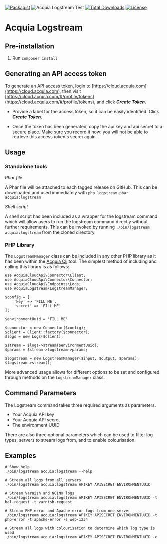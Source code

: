 [![Packagist](https://img.shields.io/packagist/v/typhonius/acquia-logstream.svg)](https://packagist.org/packages/typhonius/acquia-logstream)
![Acquia Logstream Test](https://github.com/typhonius/acquia-logstream/workflows/Acquia%20Logstream%20Test/badge.svg)
[![Total Downloads](https://poser.pugx.org/typhonius/acquia-logstream/downloads.png)](https://packagist.org/packages/typhonius/acquia-logstream)
[![License](https://poser.pugx.org/typhonius/acquia-logstream/license.png)]()

# Acquia Logstream


## Pre-installation

1. Run `composer install`


## Generating an API access token

To generate an API access token, login to [https://cloud.acquia.com](https://cloud.acquia.com), then visit [https://cloud.acquia.com/#/profile/tokens](https://cloud.acquia.com/#/profile/tokens), and click ***Create Token***.


* Provide a label for the access token, so it can be easily identified. Click ***Create Token***.

* Once the token has been generated, copy the api key and api secret to a secure place. Make sure you record it now: you will not be able to retrieve this access token's secret again.

## Usage

### Standalone tools

*Phar file*

A Phar file will be attached to each tagged release on GitHub. This can be downloaded and used immediately with `php logstream.phar acquia:logstream`

*Shell script*

A shell script has been included as a wrapper for the logstream command which will allow users to run the logstream command directly without further requirements. This can be invoked by running `./bin/logstream acquia:logstream` from the cloned directory.


### PHP Library

The `LogstreamManager` class can be included in any other PHP library as it has been within the [Acquia Cli](https://github.com/typhonius/acquia_cli) tool. The simplest method of including and calling this library is as follows:

````
use AcquiaCloudApi\Connector\Client;
use AcquiaCloudApi\Connector\Connector;
use AcquiaCloudApi\Endpoints\Logs;
use AcquiaLogstream\LogstreamManager;

$config = [
    'key' => 'FILL ME',
    'secret' => 'FILL ME'
];

$environmentUuid = 'FILL ME'

$connector = new Connector($config);
$client = Client::factory($connector);
$logs = new Logs($client);

$stream = $logs->stream($environmentUuid);
$params = $stream->logstream->params;

$logstream = new LogstreamManager($input, $output, $params);
$logstream->stream();
````

More advanced usage allows for different options to be set and configured through methods on the `LogstreamManager` class.


## Command Parameters

The Logstream command takes three required arguments as parameters.

* Your Acquia API key
* Your Acquia API secret
* The environment UUID

There are also three optional parameters which can be used to filter log types, servers to stream logs from, and to enable colourisation.


## Examples

````
# Show help
./bin/logstream acquia:logstream --help

# Stream all logs from all servers
./bin/logstream acquia:logstream APIKEY APISECRET ENVIRONMENTUUID

# Stream Varnish and NGINX logs
./bin/logstream acquia:logstream APIKEY APISECRET ENVIRONMENTUUID -t bal-request -t varnish-request

# Stream PHP error and Apache error logs from one server
./bin/logstream acquia:logstream APIKEY APISECRET ENVIRONMENTUUID -t php-error -t apache-error -s web-1234

# Stream all logs with colourisation to determine which log type is used
./bin/logstream acquia:logstream APIKEY APISECRET ENVIRONMENTUUID -c
````
